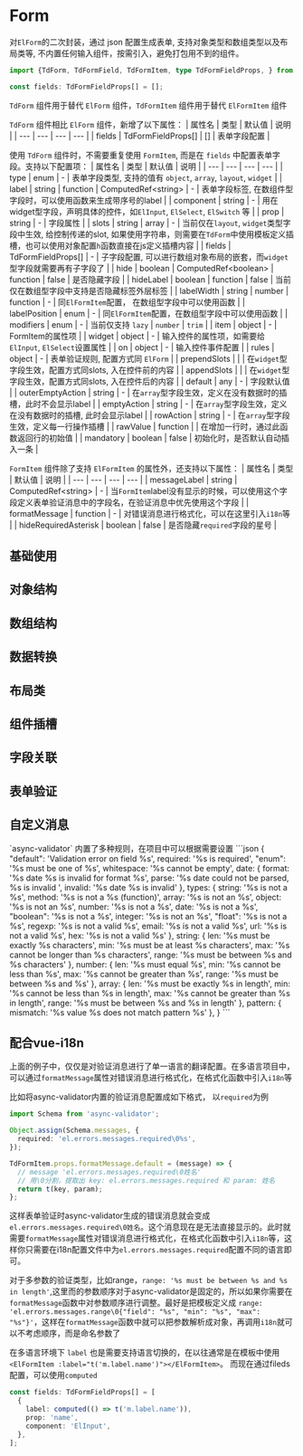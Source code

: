# Form
对`ElForm`的二次封装，通过 json 配置生成表单, 支持对象类型和数组类型以及布局类等, 不内置任何输入组件，按需引入，避免打包用不到的组件。

```ts
import {TdForm, TdFormField, TdFormItem, type TdFormFieldProps, } from 'tiddy';

const fields: TdFormFieldProps[] = [];
```

`TdForm` 组件用于替代 `ElForm` 组件，`TdFormItem` 组件用于替代 `ElFormItem` 组件

`TdForm` 组件相比 `ElForm` 组件，新增了以下属性：
| 属性名 | 类型 | 默认值 | 说明 |
| --- | --- | --- | --- |
| fields | TdFormFieldProps[] | [] | 表单字段配置 |

使用 `TdForm` 组件时，不需要重复使用 `FormItem`, 而是在 `fields` 中配置表单字段。支持以下配置项：
| 属性名 | 类型 | 默认值 | 说明 |
| --- | --- | --- | --- |
| type | enum | - | 表单字段类型, 支持的值有 `object`, `array`, `layout`, `widget` |
| label | string \| function \| ComputedRef\<string> | - | 表单字段标签, 在数组件型字段时，可以使用函数来生成带序号的label |
| component | string | - | 用在widget型字段，声明具体的控件，如`ElInput`, `ElSelect`, `ElSwitch` 等 |
| prop | string | - | 字段属性 |
| slots | string \| array | - | 当前仅在`layout`, `widget`类型字段中生效, 给控制传递的slot, 如果使用字符串，则需要在`TdForm`中使用模板定义插槽，也可以使用对象配置`h`函数直接在js定义插槽内容 |
| fields | TdFormFieldProps[] | - | 子字段配置, 可以进行数组对象布局的嵌套，而`widget`型字段就需要再有子字段了 |
| hide | boolean \| ComputedRef\<boolean> \| function | false | 是否隐藏字段 |
| hideLabel | boolean \| function | false | 当前仅在数组型字段中支持是否隐藏标签外层标签 |
| labelWidth | string \| number \| function | - | 同`ElFormItem`配置， 在数组型字段中可以使用函数 |
| labelPosition | enum | - | 同`ElFormItem`配置，在数组型字段中可以使用函数 |
| modifiers | enum | - | 当前仅支持 `lazy` \| `number` \| `trim` |
| item | object | - | FormItem的属性项 |
| widget | object | - | 输入控件的属性项，如需要给`ElInput`, `ElSelect`设置属性 |
| on | object | - | 输入控件事件配置 |
| rules | object | - | 表单验证规则, 配置方式同 `ElForm` |
| prependSlots | | | 在`widget`型字段生效，配置方式同slots, 入在控件前的内容 |
| appendSlots | | | 在`widget`型字段生效，配置方式同slots, 入在控件后的内容 |
| default | any | - | 字段默认值 |
| outerEmptyAction | string | - | 在`array`型字段生效，定义在没有数据时的插槽，此时不会显示label |
| emptyAction | string | - | 在`array`型字段生效，定义在没有数据时的插槽, 此时会显示label |
| rowAction | string | - | 在`array`型字段生效，定义每一行操作插槽 |
| rawValue | function |  | 在增加一行时，通过此函数返回行的初始值 |
| mandatory | boolean | false | 初始化时，是否默认自动插入一条 |

`FormItem` 组件除了支持 `ElFormItem` 的属性外，还支持以下属性：
| 属性名 | 类型 | 默认值 | 说明 |
| --- | --- | --- | --- |
| messageLabel | string \| ComputedRef\<string> | - | 当`FormItem`label没有显示的时候，可以使用这个字段定义表单验证消息中的字段名，在验证消息中优先使用这个字段  |
| formatMessage | function | - | 对错误消息进行格式化，可以在这里引入`i18n`等 |
| hideRequiredAsterisk | boolean | false | 是否隐藏`required`字段的星号 |


## 基础使用
<demo vue="base.vue" />

## 对象结构
<demo vue="object.vue" />

## 数组结构
<demo vue="array.vue" />

## 数据转换
<demo vue="format.vue" />

## 布局类
<demo vue="layout.vue" />

## 组件插槽
<demo vue="select.vue" />

## 字段关联
<demo vue="relation.vue" />

## 表单验证
<demo vue="rules.vue" />

## 自定义消息
<demo vue="message.vue" />
`async-validator` 内置了多种规则，在项目中可以根据需要设置
```json
{
  "default": 'Validation error on field %s',
  required: '%s is required',
  "enum": '%s must be one of %s',
  whitespace: '%s cannot be empty',
  date: {
    format: '%s date %s is invalid for format %s',
    parse: '%s date could not be parsed, %s is invalid ',
    invalid: '%s date %s is invalid'
  },
  types: {
    string: '%s is not a %s',
    method: '%s is not a %s (function)',
    array: '%s is not an %s',
    object: '%s is not an %s',
    number: '%s is not a %s',
    date: '%s is not a %s',
    "boolean": '%s is not a %s',
    integer: '%s is not an %s',
    "float": '%s is not a %s',
    regexp: '%s is not a valid %s',
    email: '%s is not a valid %s',
    url: '%s is not a valid %s',
    hex: '%s is not a valid %s'
  },
  string: {
    len: '%s must be exactly %s characters',
    min: '%s must be at least %s characters',
    max: '%s cannot be longer than %s characters',
    range: '%s must be between %s and %s characters'
  },
  number: {
    len: '%s must equal %s',
    min: '%s cannot be less than %s',
    max: '%s cannot be greater than %s',
    range: '%s must be between %s and %s'
  },
  array: {
    len: '%s must be exactly %s in length',
    min: '%s cannot be less than %s in length',
    max: '%s cannot be greater than %s in length',
    range: '%s must be between %s and %s in length'
  },
  pattern: {
    mismatch: '%s value %s does not match pattern %s'
  },
}
```

## 配合vue-i18n
上面的例子中，仅仅是对验证消息进行了单一语言的翻译配置。在多语言项目中，可以通过`formatMessage`属性对错误消息进行格式化，在格式化函数中引入`i18n`等

比如将async-validator内置的验证消息配置成如下格式， 以`required`为例
```ts
import Schema from 'async-validator';

Object.assign(Schema.messages, {
  required: 'el.errors.messages.required\0%s',
});

TdFormItem.props.formatMessage.default = (message) => {
  // message 'el.errors.messages.required\0姓名'
  // 用\0分割，提取出 key: el.errors.messages.required 和 param: 姓名
  return t(key, param);
};

```
这样表单验证时async-validator生成的错误消息就会变成`el.errors.messages.required\0姓名`。这个消息现在是无法直接显示的。此时就需要`formatMessage`属性对错误消息进行格式化，在格式化函数中引入`i18n`等，这样你只需要在i18n配置文件中为`el.errors.messages.required`配置不同的语言即可。

对于多参数的验证类型，比如range，`range: '%s must be between %s and %s in length'`,这里而的参数顺序对于async-validator是固定的，所以如果你需要在`formatMessage`函数中对参数顺序进行调整。最好是把模板定义成 `range: 'el.errors.messages.range\0{"field": "%s", "min": "%s", "max": "%s"}'`，这样在`formatMessage`函数中就可以把参数解析成对象，再调用`i18n`就可以不考虑顺序，而是命名参数了

在多语言环境下 `label` 也是需要支持语言切换的，在以往通常是在模板中使用`<ElFormItem :label="t('m.label.name')"></ElFormItem>`。 而现在通过fileds配置，可以使用`computed`
```ts
const fields: TdFormFieldProps[] = [
  {
    label: computed(() => t('m.label.name')),
    prop: 'name',
    component: 'ElInput',
  },
];
```